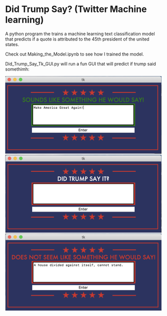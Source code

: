 # Did Trump Say? (Twitter Machine learning)
A python program the trains a machine learning text classification model that predicts if a quote is attributed to the 45th president of the united states.

Check out Making_the_Model.ipynb to see how I trained the model.

Did_Trump_Say_Tk_GUI.py will run a fun GUI that will predict if trump said somethimh:

<img src="Images/ScreenShot1.png" width="500" />
<img src="Images/ScreenShot2.png" width="500" />
<img src="Images/ScreenShot3.png" width="500" />
